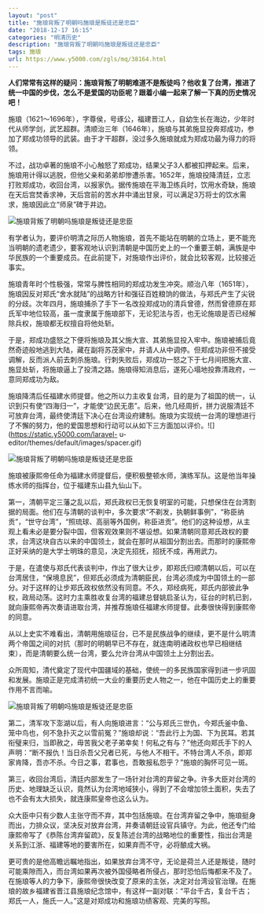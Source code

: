 ```yaml
---
layout: "post"
title: "施琅背叛了明朝吗施琅是叛徒还是忠臣"
date: "2018-12-17 16:15"
categories: "明清历史"
description: "施琅背叛了明朝吗施琅是叛徒还是忠臣"
tags: 施琅
url: https://www.y5000.com/zgls/mq/38164.html
---
```






**人们常常有这样的疑问：施琅背叛了明朝难道不是叛徒吗？他收复了台湾，推进了统一中国的步伐，怎么不是爱国的功臣呢？跟着小编一起来了解一下真的历史情况吧！**

施琅（1621〜1696年），字尊侯，号琢公，福建晋江人，自幼生长在海边，少年时代从师学剑，武艺超群。清顺治三年（1646年），施琅与其弟施显投奔郑成功，参加了郑成功领导的武装。由于才干超群，没过多久施琅就成为郑成功最为得力的将领。

不过，战功卓著的施琅不小心触怒了郑成功，结果父子3人都被扣押起来。后来，施琅用计得以逃脱，但他父亲和弟弟却惨遭杀害。1652年，施琅投降清廷，立志打败郑成功，收回台湾，以报家仇。据传施琅在平海卫练兵时，饮用水奇缺，施琅在天后宫焚香求神，天后宫前的苦水井中涌出甘泉，可以满足3万将士的饮水需求，施琅因此立“师泉”碑于井边。

![施琅背叛了明朝吗施琅是叛徒还是忠臣](https://img.y5000.com/uploads/allimg/181130/7282d6e81bd2fa4af934995284f84278.jpg)

有学者认为，要评价明清之际历人物施琅，首先不能站在明朝的立场上，更不能充当明朝的遗老遗少，要客观地认识到清朝是中国历史上的一个重要王朝，满族是中华民族的一个重要成员。在此前提下，对施琅作出评价，就会比较客观，比较接近事实。

施琅青年时个性极强，常常与脾性相同的郑成功发生冲突。顺治八年（1651年），施琅因反对郑氏“舍水就陆”的战略方针和强征百姓粮饷的做法，与郑氏产生了尖锐的分歧。次年四月，施琅捕杀了手下一名改投郑成功的清兵曾德，然而曾德原在郑氏军中地位较高，虽一度隶属于施琅部下，无论犯法与否，也无论施琅是否已经解除兵权，施琅都无权擅自将他处斩。

于是，郑成功盛怒之下便将施琅及其父施大宣、其弟施显投入牢中。施琅被捕后竟然奇迹般地逃到大陆，藏在副将苏茂家中，并请人从中调停。但郑成功非但不接受调解，反而派人前去刺杀施琅。行刺失败后，郑成功一怒之下于七月间把施大宣、施显处斩，将施琅逼上了投清之路。施琅得知消息后，遂死心塌地投靠清政府，一意同郑成功为敌。

施琅降清后任福建水师提督。他之所以力主收复台湾，目的是为了祖国的统一，认识到只有使“四海归一”，才能使“边民无患”。后来，他几经周折，拼力说服清廷不可放弃台湾，最终使清廷下决心在台湾设府建制。施琅为实现统一台湾的理想进行了不懈的努力，他的爱国思想和行动可以从如下三方面加以评价。![](https://static.y5000.com/laravel-
u-editor/themes/default/images/spacer.gif)

![施琅背叛了明朝吗施琅是叛徒还是忠臣](https://img.y5000.com/uploads/allimg/181130/1d58bbee2f280fc328ff753edda071b8.jpg)

施琅被康熙帝任命为福建水师提督后，便积极整顿水师，演练军队。这是他当年操练水师的指挥台，位于福建东山县九仙山下。  

第一，清朝平定三藩之乱以后，郑氏政权已无恢复明室的可能，只想保住在台湾割据的局面。他们在与清朝的谈判中，多次要求“不剃发，执朝鲜事例”，“称臣纳贡”，“世守台湾”，“照琉球、高丽等外国例，称臣进贡”。他们的这种设想，从主观上看未必是要分裂中国，但客观效果则不堪设想。如果清朝同意郑氏政权的要求，台湾这块自古以来的中国领土，就会在那时从祖国分割出去。而那时的康熙帝正好采纳的是大学士明珠的意见，决定先招抚，招抚不成，再用武力。

于是，在遣使与郑氏代表谈判中，作出了很大让步，即郑氏归顺清朝以后，可以在台湾居住，“保境息民”，但郑氏必须成为清朝臣民，台湾必须成为中国领土的一部分。对于这样的让步郑氏政权依然没有同意。不久，郑经病死，郑氏内部彼此争权，政局动荡。这时力主乘胜收复台湾的福建总督姚启圣认为，征台的时机已到，就向康熙帝再次奏请进取台湾，并推荐施琅任福建水师提督。此奏很快得到康熙帝的同意。

从以上史实不难看出，清朝用施琅征台，已不是民族战争的继续，更不是什么明清两个帝国之间的对抗（那时的明朝早已不存在，就连南明诸政权也早已相继结束），而是清朝要么统一台湾，要么允许台湾从中国领土上分割出去。

众所周知，清代奠定了现代中国疆域的基础，使统一的多民族国家得到进一步巩固和发展。施琅正是完成清初统一大业的重要历史人物之一，他在中国历史上的重要作用不言而喻。

![施琅背叛了明朝吗施琅是叛徒还是忠臣](https://img.y5000.com/uploads/allimg/181130/14b08cbb36a9381c9692bab06739f057.jpg)

第二，清军攻下澎湖以后，有人向施琅进言：“公与郑氏三世仇，今郑氏釜中鱼、笼中鸟也，何不急扑灭之以雪前冤？”施琅却说：“吾此行上为国、下为民耳。若其衔璧来归，当即赦之，毋苦我父老子弟幸矣！何私之有与？”他还向郑氏手下的人声明：“断不报仇！当日杀吾父兄者已死，与他人不相干。不特台湾人不杀，即郑家肯降，吾亦不杀。今日之事，君事也，吾敢报私怨乎？”施琅的胸怀可见一斑。

第三，收回台湾后，清廷内部发生了一场针对台湾的弃留之争。许多大臣对台湾的历史、地理缺乏认识，竟然认为台湾地域狭小，得到了不会增加领土面积，失去了也不会有太大损失，就连康熙皇帝也这么认为。

众大臣中只有少数人主张守而不弃，其中包括施琅。在台湾弃留之争中，施琅挺身而出，力排众议，坚决反对放弃台湾，并奏请朝廷设官兵镇守。为此，他还专门给康熙帝写了《恭陈台湾弃留疏》，反复陈述台湾的战略地位的重要性，指出台湾是关系到江浙、福建等地的要害所在，如果弃而不守，必将酿成大祸。

更可贵的是他高瞻远瞩地指出，如果放弃台湾不守，无论是荷兰人还是叛徒，随时可能乘隙而入，而台湾如果再次被外国侵略者所侵占，那时恐怕后悔都来不及了。在施琅等人的力争下，康熙帝很快改变了原来的主张，决定对台湾设官治理。在施琅的故乡福建省晋江县施琅纪念馆中，有这样一副对联：“平台千古，复台千古；郑氏一人，施氏一人。”这是对郑成功和施琅功绩客观、完美的写照。

  
